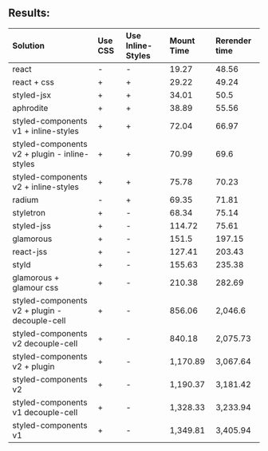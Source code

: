 ## Results:

Solution | Use CSS | Use Inline-Styles | Mount Time | Rerender time
:--- | :--- | :--- | :--- | :---
react | - | - | 19.27 | 48.56
react + css | + | + | 29.22 | 49.24
styled-jsx | + | + | 34.01 | 50.5
aphrodite | + | + | 38.89 | 55.56
styled-components v1 + inline-styles | + | + | 72.04 | 66.97
styled-components v2 + plugin - inline-styles | + | + | 70.99 | 69.6
styled-components v2 + inline-styles | + | + | 75.78 | 70.23
radium | - | + | 69.35 | 71.81
styletron | + | - | 68.34 | 75.14
styled-jss | + | - | 114.72 | 75.61
glamorous | + | - | 151.5 | 197.15
react-jss | + | - | 127.41 | 203.43
styld | + | - | 155.63 | 235.38
glamorous + glamour css | + | - | 210.38 | 282.69
styled-components v2 + plugin - decouple-cell | + | - | 856.06 | 2,046.6
styled-components v2 decouple-cell | + | - | 840.18 | 2,075.73
styled-components v2 + plugin | + | - | 1,170.89 | 3,067.64
styled-components v2 | + | - | 1,190.37 | 3,181.42
styled-components v1 decouple-cell | + | - | 1,328.33 | 3,233.94
styled-components v1 | + | - | 1,349.81 | 3,405.94
